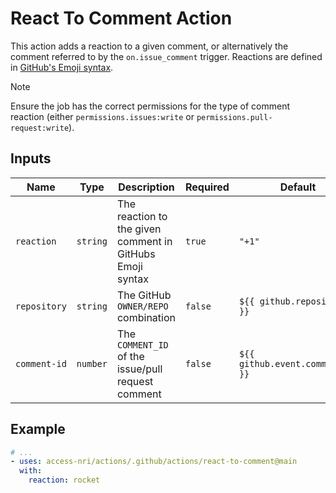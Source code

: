 # React To Comment Action

This action adds a reaction to a given comment, or alternatively the comment referred to by the `on.issue_comment` trigger. Reactions are defined in [GitHub's Emoji syntax](https://docs.github.com/en/rest/reactions/reactions?apiVersion=2022-11-28#create-reaction-for-an-issue-comment).

> [!NOTE]
> Ensure the job has the correct permissions for the type of comment reaction (either `permissions.issues:write` or `permissions.pull-request:write`).

## Inputs

| Name | Type | Description | Required | Default | Example |
| ---- | ---- | ----------- | -------- | ------- | ------- |
| `reaction` | `string` | The reaction to the given comment in GitHubs Emoji syntax | `true` | `"+1"` | `"rocket"` |
| `repository` | `string` | The GitHub `OWNER/REPO` combination | `false` | `${{ github.repository }}` | `"ACCESS-NRI/actions"` |
| `comment-id` | `number` | The `COMMENT_ID` of the issue/pull request comment | `false` | `${{ github.event.comment.id }}` | `1234567` |

## Example

```yaml
# ...
- uses: access-nri/actions/.github/actions/react-to-comment@main
  with:
    reaction: rocket
```
